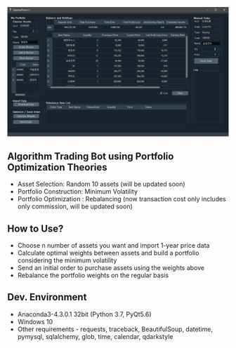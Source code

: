 ![screenshot](https://github.com/eastman-kim/Algorithm-Trading-Bot-using-Portfolio-Optimization/blob/master/img/screenshot.jpg)

## Algorithm Trading Bot using Portfolio Optimization Theories
- Asset Selection: Random 10 assets (will be updated soon)
- Portfolio Construction: Minimum Volatility
- Portfolio Optimization : Rebalancing (now transaction cost only includes only commission, will be updated soon)

## How to Use?
- Choose n number of assets you want and import 1-year price data
- Calculate optimal weights between assets and build a portfolio considering the minimum volatility
- Send an initial order to purchase assets using the weights above
- Rebalance the portfolio weights on the regular basis

## Dev. Environment
- Anaconda3-4.3.0.1 32bit (Python 3.7, PyQt5.6)
- Windows 10
- Other requirements
      - requests, traceback, BeautifulSoup, datetime, pymysql, sqlalchemy, glob, time, calendar, qdarkstyle
